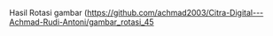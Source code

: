 Hasil Rotasi gambar
(https://github.com/achmad2003/Citra-Digital---Achmad-Rudi-Antoni/gambar_rotasi_45

